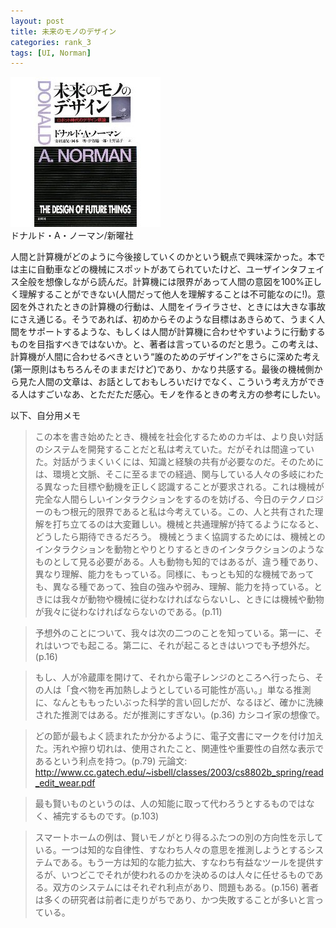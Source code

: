 ```yaml
---
layout: post
title: 未来のモノのデザイン
categories: rank_3
tags: [UI, Norman]
---
```



<div class="book"><div class="book_image"><a href="http://www.amazon.co.jp/dp/4788511347"><img src="/images/design_of_future_things.jpg"></img></a></div><div class="book_info">ドナルド・A・ノーマン/新曜社 </div><div class="clear"></div></div>

人間と計算機がどのように今後接していくのかという観点で興味深かった。本では主に自動車などの機械にスポットがあてられていたけど、ユーザインタフェイス全般を想像しながら読んだ。計算機には限界があって人間の意図を100%正しく理解することができない(人間だって他人を理解することは不可能なのに!)。意図を外されたときの計算機の行動は、人間をイライラさせ、ときには大きな事故にさえ通じる。そうであれば、初めからそのような目標はあきらめて、うまく人間をサポートするような、もしくは人間が計算機に合わせやすいように行動するものを目指すべきではないか。と、著者は言っているのだと思う。この考えは、計算機が人間に合わせるべきという“誰のためのデザイン?”をさらに深めた考え(第一原則はもちろんそのままだけど)であり、かなり共感する。最後の機械側から見た人間の文章は、お話としておもしろいだけでなく、こういう考え方ができる人はすごいなあ、とただただ感心。モノを作るときの考え方の参考にしたい。 

以下、自分用メモ <!--more-->

> この本を書き始めたとき、機械を社会化するためのカギは、より良い対話のシステムを開発することだと私は考えていた。だがそれは間違っていた。対話がうまくいくには、知識と経験の共有が必要なのだ。そのためには、環境と文脈、そこに至るまでの経過、関与している人々の多岐にわたる異なった目標や動機を正しく認識することが要求される。これは機械が完全な人間らしいインタラクションをするのを妨げる、今日のテクノロジーのもつ根元的限界であると私は今考えている。この、人と共有された理解を打ち立てるのは大変難しい。機械と共通理解が持てるようになると、どうしたら期待できるだろう。 
機械とうまく協調するためには、機械とのインタラクションを動物とやりとりするときのインタラクションのようなものとして見る必要がある。人も動物も知的ではあるが、違う種であり、異なり理解、能力をもっている。同様に、もっとも知的な機械であっても、異なる種であって、独自の強みや弱み、理解、能力を持っている。ときには我々が動物や機械に従わなければならないし、ときには機械や動物が我々に従わなければならないのである。(p.11) 

> 予想外のことについて、我々は次の二つのことを知っている。第一に、それはいつでも起こる。第二に、それが起こるときはいつでも予想外だ。(p.16) 

> もし、人が冷蔵庫を開けて、それから電子レンジのところへ行ったら、その人は「食べ物を再加熱しようとしている可能性が高い。」単なる推測に、なんとももったいぶった科学的言い回しだが、なるほど、確かに洗練された推測ではある。だが推測にすぎない。(p.36) カシコイ家の想像で。 

> どの節が最もよく読まれたか分かるように、電子文書にマークを付け加えた。汚れや擦り切れは、使用されたこと、関連性や重要性の自然な表示であるという利点を持つ。(p.79) 
元論文: http://www.cc.gatech.edu/~isbell/classes/2003/cs8802b_spring/read_edit_wear.pdf 

> 最も賢いものというのは、人の知能に取って代わろうとするものではなく、補完するものです。(p.103) 

> スマートホームの例は、賢いモノがとり得るふたつの別の方向性を示している。一つは知的な自律性、すなわち人々の意思を推測しようとするシステムである。もう一方は知的な能力拡大、すなわち有益なツールを提供するが、いつどこでそれが使われるのかを決めるのは人々に任せるものである。双方のシステムにはそれぞれ利点があり、問題もある。(p.156) 著者は多くの研究者は前者に走りがちであり、かつ失敗することが多いと言っている。
